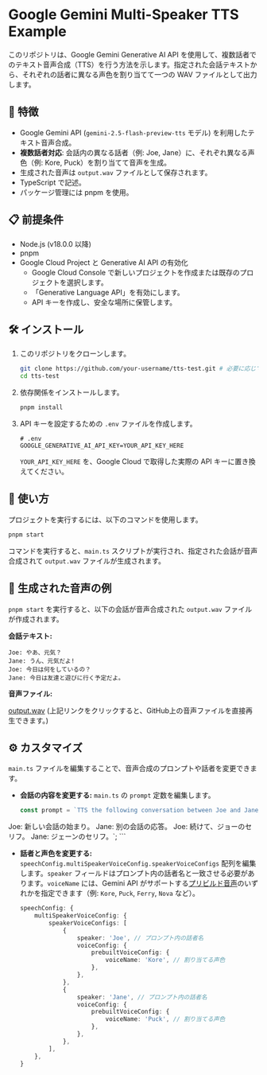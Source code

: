 
# Google Gemini Multi-Speaker TTS Example

このリポジトリは、Google Gemini Generative AI API を使用して、複数話者でのテキスト音声合成（TTS）を行う方法を示します。指定された会話テキストから、それぞれの話者に異なる声色を割り当てて一つの WAV ファイルとして出力します。

## 🚀 特徴

* Google Gemini API (`gemini-2.5-flash-preview-tts` モデル) を利用したテキスト音声合成。
* **複数話者対応**: 会話内の異なる話者（例: Joe, Jane）に、それぞれ異なる声色（例: Kore, Puck）を割り当てて音声を生成。
* 生成された音声は `output.wav` ファイルとして保存されます。
* TypeScript で記述。
* パッケージ管理には pnpm を使用。

## 📋 前提条件

* Node.js (v18.0.0 以降)
* pnpm
* Google Cloud Project と Generative AI API の有効化
  * Google Cloud Console で新しいプロジェクトを作成または既存のプロジェクトを選択します。
  * 「Generative Language API」を有効にします。
  * API キーを作成し、安全な場所に保管します。

## 🛠️ インストール

1. このリポジトリをクローンします。

    ```bash
    git clone https://github.com/your-username/tts-test.git # 必要に応じてリポジトリURLを更新
    cd tts-test
    ```

2. 依存関係をインストールします。

    ```bash
    pnpm install
    ```

3. API キーを設定するための `.env` ファイルを作成します。

    ```
    # .env
    GOOGLE_GENERATIVE_AI_API_KEY=YOUR_API_KEY_HERE
    ```

    `YOUR_API_KEY_HERE` を、Google Cloud で取得した実際の API キーに置き換えてください。

## 🚀 使い方

プロジェクトを実行するには、以下のコマンドを使用します。

```bash
pnpm start
```

コマンドを実行すると、`main.ts` スクリプトが実行され、指定された会話が音声合成されて `output.wav` ファイルが生成されます。

## 📂 生成された音声の例

`pnpm start` を実行すると、以下の会話が音声合成された `output.wav` ファイルが作成されます。

**会話テキスト:**

```
Joe: やあ、元気？
Jane: うん、元気だよ!
Joe: 今日は何をしているの？
Jane: 今日は友達と遊びに行く予定だよ。
```

**音声ファイル:**

[output.wav](https://raw.githubusercontent.com/coji/tts-test/main/output.wav)
(上記リンクをクリックすると、GitHub上の音声ファイルを直接再生できます。)

## ⚙️ カスタマイズ

`main.ts` ファイルを編集することで、音声合成のプロンプトや話者を変更できます。

* **会話の内容を変更する:**
    `main.ts` の `prompt` 定数を編集します。

    ```typescript
    const prompt = `TTS the following conversation between Joe and Jane:

Joe: 新しい会話の始まり。
Jane: 別の会話の応答。
Joe: 続けて、ジョーのセリフ。
Jane: ジェーンのセリフ。`;
    ```

* **話者と声色を変更する:**
    `speechConfig.multiSpeakerVoiceConfig.speakerVoiceConfigs` 配列を編集します。`speaker` フィールドはプロンプト内の話者名と一致させる必要があります。`voiceName` には、Gemini API がサポートする[プリビルド音声](https://cloud.google.com/vertex-ai/generative-ai/docs/reference/rest/v1beta/models/generateContent#prebuiltvoiceconfig)のいずれかを指定できます（例: `Kore`, `Puck`, `Ferry`, `Nova` など）。

    ```typescript
    speechConfig: {
        multiSpeakerVoiceConfig: {
            speakerVoiceConfigs: [
                {
                    speaker: 'Joe', // プロンプト内の話者名
                    voiceConfig: {
                        prebuiltVoiceConfig: {
                            voiceName: 'Kore', // 割り当てる声色
                        },
                    },
                },
                {
                    speaker: 'Jane', // プロンプト内の話者名
                    voiceConfig: {
                        prebuiltVoiceConfig: {
                            voiceName: 'Puck', // 割り当てる声色
                        },
                    },
                },
            ],
        },
    }
    ```
